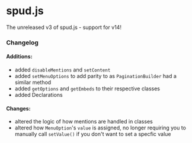 # spud.js

The unreleased v3 of spud.js - support for v14!

### Changelog

#### Additions:
- added `disableMentions` and `setContent`
- added `setMenuOptions` to add parity to as `PaginationBuilder` had a similar method
- added `getOptions` and `getEmbeds` to their respective classes
- added Declarations

#### Changes:
- altered the logic of how mentions are handled in classes
- altered how `MenuOption`'s `value` is assigned, no longer requiring you to manually call `setValue()` if you don't want to set a specfic value